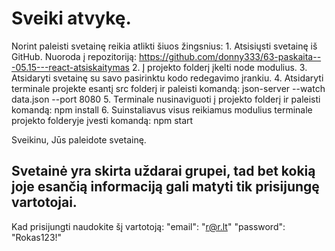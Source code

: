# Sveiki atvykę.
Norint paleisti svetainę reikia atlikti šiuos žingsnius:
    1. Atsisiųsti svetainę iš GitHub. Nuoroda į repozitoriją:
        https://github.com/donny333/63-paskaita---05.15---react-atsiskaitymas
    2. Į projekto folderį įkelti node modulius.
    3. Atsidaryti svetainę su savo pasirinktu kodo redegavimo įrankiu.
    4. Atsidaryti terminale projekte esantį src folderį ir paleisti komandą:
        json-server --watch data.json --port 8080
    5. Terminale nusinaviguoti į projekto folderį ir paleisti komandą:
        npm install
    6. Suinstaliavus visus reikiamus modulius terminale projekto folderyje įvesti komandą:
        npm start 
        
Sveikinu, Jūs paleidote svetainę.

## Svetainė yra skirta uždarai grupei, tad bet kokią joje esančią informaciją gali matyti tik prisijungę vartotojai.
Kad prisijungti naudokite šį vartotoją:
    "email": "r@r.lt"
    "password": "Rokas123!"